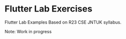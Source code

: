 # Flutter Lab Exercises 

Flutter Lab Examples Based on R23 CSE JNTUK syllabus.

Note: Work in progress 